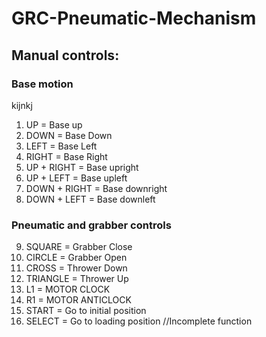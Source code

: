 # GRC-Pneumatic-Mechanism
## Manual controls:

### Base motion 
kijnkj
1. UP = Base up
2. DOWN = Base Down
3. LEFT = Base Left
4. RIGHT = Base Right
5. UP + RIGHT = Base upright
6. UP + LEFT = Base upleft
7. DOWN + RIGHT = Base downright
8. DOWN + LEFT = Base downleft

### Pneumatic and grabber controls

9. SQUARE = Grabber Close
10. CIRCLE = Grabber Open
11. CROSS = Thrower Down
12. TRIANGLE = Thrower Up
13. L1 = MOTOR CLOCK
14. R1 = MOTOR ANTICLOCK
15. START = Go to initial position
16. SELECT = Go to loading position //Incomplete function

